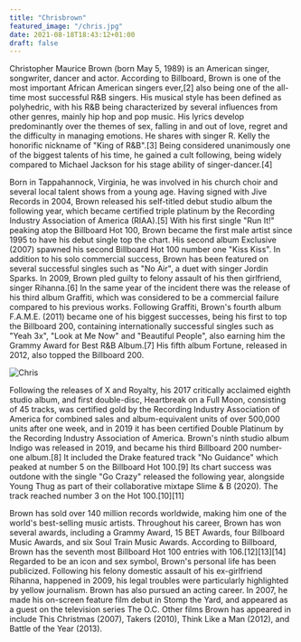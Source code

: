 ```yaml
---
title: "Chrisbrown"
featured_image: "/chris.jpg"
date: 2021-08-18T18:43:12+01:00
draft: false
---
```


Christopher Maurice Brown (born May 5, 1989) is an American singer, songwriter, dancer and actor. According to Billboard, Brown is one of the most important African American singers ever,[2] also being one of the all-time most successful R&B singers. His musical style has been defined as polyhedric, with his R&B being characterized by several influences from other genres, mainly hip hop and pop music. His lyrics develop predominantly over the themes of sex, falling in and out of love, regret and the difficulty in managing emotions. He shares with singer R. Kelly the honorific nickname of "King of R&B".[3] Being considered unanimously one of the biggest talents of his time, he gained a cult following, being widely compared to Michael Jackson for his stage ability of singer-dancer.[4]

Born in Tappahannock, Virginia, he was involved in his church choir and several local talent shows from a young age. Having signed with Jive Records in 2004, Brown released his self-titled debut studio album the following year, which became certified triple platinum by the Recording Industry Association of America (RIAA).[5] With his first single "Run It!" peaking atop the Billboard Hot 100, Brown became the first male artist since 1995 to have his debut single top the chart. His second album Exclusive (2007) spawned his second Billboard Hot 100 number one "Kiss Kiss". In addition to his solo commercial success, Brown has been featured on several successful singles such as "No Air", a duet with singer Jordin Sparks. In 2009, Brown pled guilty to felony assault of his then girlfriend, singer Rihanna.[6] In the same year of the incident there was the release of his third album Graffiti, which was considered to be a commercial failure compared to his previous works. Following Graffiti, Brown's fourth album F.A.M.E. (2011) became one of his biggest successes, being his first to top the Billboard 200, containing internationally successful singles such as "Yeah 3x", "Look at Me Now" and "Beautiful People", also earning him the Grammy Award for Best R&B Album.[7] His fifth album Fortune, released in 2012, also topped the Billboard 200.


![Chris](/chris.jpg)

Following the releases of X and Royalty, his 2017 critically acclaimed eighth studio album, and first double-disc, Heartbreak on a Full Moon, consisting of 45 tracks, was certified gold by the Recording Industry Association of America for combined sales and album-equivalent units of over 500,000 units after one week, and in 2019 it has been certified Double Platinum by the Recording Industry Association of America. Brown's ninth studio album Indigo was released in 2019, and became his third Billboard 200 number-one album.[8] It included the Drake featured track "No Guidance" which peaked at number 5 on the Billboard Hot 100.[9] Its chart success was outdone with the single "Go Crazy" released the following year, alongside Young Thug as part of their collaborative mixtape Slime & B (2020). The track reached number 3 on the Hot 100.[10][11]

Brown has sold over 140 million records worldwide, making him one of the world's best-selling music artists. Throughout his career, Brown has won several awards, including a Grammy Award, 15 BET Awards, four Billboard Music Awards, and six Soul Train Music Awards. According to Billboard, Brown has the seventh most Billboard Hot 100 entries with 106.[12][13][14] Regarded to be an icon and sex symbol, Brown's personal life has been publicized. Following his felony domestic assault of his ex-girlfriend Rihanna, happened in 2009, his legal troubles were particularly highlighted by yellow journalism. Brown has also pursued an acting career. In 2007, he made his on-screen feature film debut in Stomp the Yard, and appeared as a guest on the television series The O.C. Other films Brown has appeared in include This Christmas (2007), Takers (2010), Think Like a Man (2012), and Battle of the Year (2013).